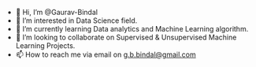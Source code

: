 - 👋 Hi, I’m @Gaurav-Bindal
- 👀 I’m interested in Data Science field.
- 🌱 I’m currently learning Data analytics and Machine Learning algorithm.
- 💞️ I’m looking to collaborate on Supervised & Unsupervised Machine Learning Projects.
- 📫 How to reach me via email on g.b.bindal@gmail.com

<!---
Gaurav-Bindal/Gaurav-Bindal is a ✨ special ✨ repository because its `README.md` (this file) appears on your GitHub profile.
You can click the Preview link to take a look at your changes.
--->
